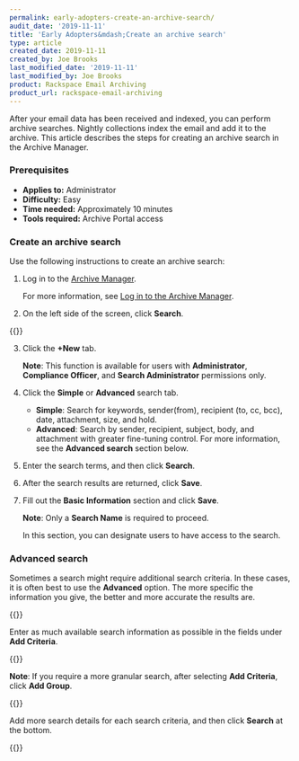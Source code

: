 ```yaml
---
permalink: early-adopters-create-an-archive-search/
audit_date: '2019-11-11'
title: 'Early Adopters&mdash;Create an archive search'
type: article
created_date: 2019-11-11
created_by: Joe Brooks
last_modified_date: '2019-11-11'
last_modified_by: Joe Brooks
product: Rackspace Email Archiving
product_url: rackspace-email-archiving
---
```


After your email data has been received and indexed, you can perform
archive searches. Nightly collections index the email and add it to the
archive. This article describes the steps for creating an archive search in the Archive Manager.

### Prerequisites

- **Applies to:** Administrator
- **Difficulty:** Easy
- **Time needed:** Approximately 10 minutes
- **Tools required:** Archive Portal access

### Create an archive search

Use the following instructions to create an archive search:

1. Log in to the [Archive Manager](https://cp.rackspace.com/Login.aspx?ReturnUrl=%2f).

   For more information, see [Log in to the Archive Manager](/how-to/log-in-to-the-archive-manager).

2. On the left side of the screen, click **Search**.

  {{<image src="Create-an-archive-search-1.png" alt="" title="">}}

3. Click the **+New** tab.

   **Note**: This function is available for users with **Administrator**, **Compliance Officer**, and **Search Administrator** permissions only.

4. Click the **Simple** or **Advanced** search tab.

   - **Simple**: Search for keywords, sender(from), recipient (to, cc, bcc), date, attachment, size, and hold.
   - **Advanced**: Search by sender, recipient, subject, body, and attachment with greater fine-tuning control. For more information, see the **Advanced search** section below.

5. Enter the search terms, and then click **Search**.

6. After the search results are returned, click **Save**.

7. Fill out the **Basic Information** section and click **Save**.

   **Note**: Only a **Search Name** is required to proceed.

   In this section, you can designate users to have access to the search.


### Advanced search

Sometimes a search might require additional search criteria. In these cases, it is often best to use the **Advanced** option. The more specific the information you give, the better and more accurate the results are.

{{<image src="Create-an-archive-search-2.png" alt="" title="">}}

Enter as much available search information as possible in the fields under **Add Criteria**.

{{<image src="Create-an-archive-search-3.png" alt="" title="">}}

**Note**: If you require a more granular search, after selecting **Add Criteria**, click **Add Group**.

{{<image src="Create-an-archive-search-4.png" alt="" title="">}}

Add more search details for each search criteria, and then click **Search** at the bottom.

{{<image src="Create-an-archive-search-5.png" alt="" title="">}}
